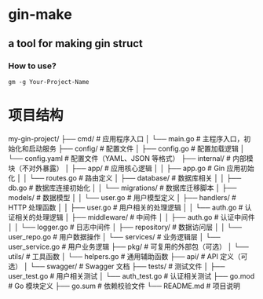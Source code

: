 # gin-make
## a tool for making gin struct
### How to use?
`gm -g Your-Project-Name`

# 项目结构

my-gin-project/
├── cmd/                    # 应用程序入口
│   └── main.go             # 主程序入口，初始化和启动服务
├── config/                 # 配置文件
│   ├── config.go           # 配置加载逻辑
│   └── config.yaml         # 配置文件（YAML、JSON 等格式）
├── internal/               # 内部模块（不对外暴露）
│   ├── app/                # 应用核心逻辑
│   │   ├── app.go          # Gin 应用初始化
│   │   └── routes.go       # 路由定义
│   ├── database/           # 数据库相关
│   │   ├── db.go           # 数据库连接初始化
│   │   └── migrations/     # 数据库迁移脚本
│   ├── models/             # 数据模型
│   │   └── user.go         # 用户模型定义
│   ├── handlers/           # HTTP 处理函数
│   │   ├── user.go         # 用户相关的处理逻辑
│   │   └── auth.go         # 认证相关的处理逻辑
│   ├── middleware/         # 中间件
│   │   ├── auth.go         # 认证中间件
│   │   └── logger.go       # 日志中间件
│   ├── repository/         # 数据访问层
│   │   └── user_repo.go    # 用户数据操作
│   └── services/           # 业务逻辑层
│       └── user_service.go # 用户业务逻辑
├── pkg/                    # 可复用的外部包（可选）
│   └── utils/              # 工具函数
│       └── helpers.go      # 通用辅助函数
├── api/                    # API 定义（可选）
│   └── swagger/            # Swagger 文档
├── tests/                  # 测试文件
│   ├── user_test.go        # 用户相关测试
│   └── auth_test.go        # 认证相关测试
├── go.mod                  # Go 模块定义
├── go.sum                  # 依赖校验文件
└── README.md               # 项目说明
